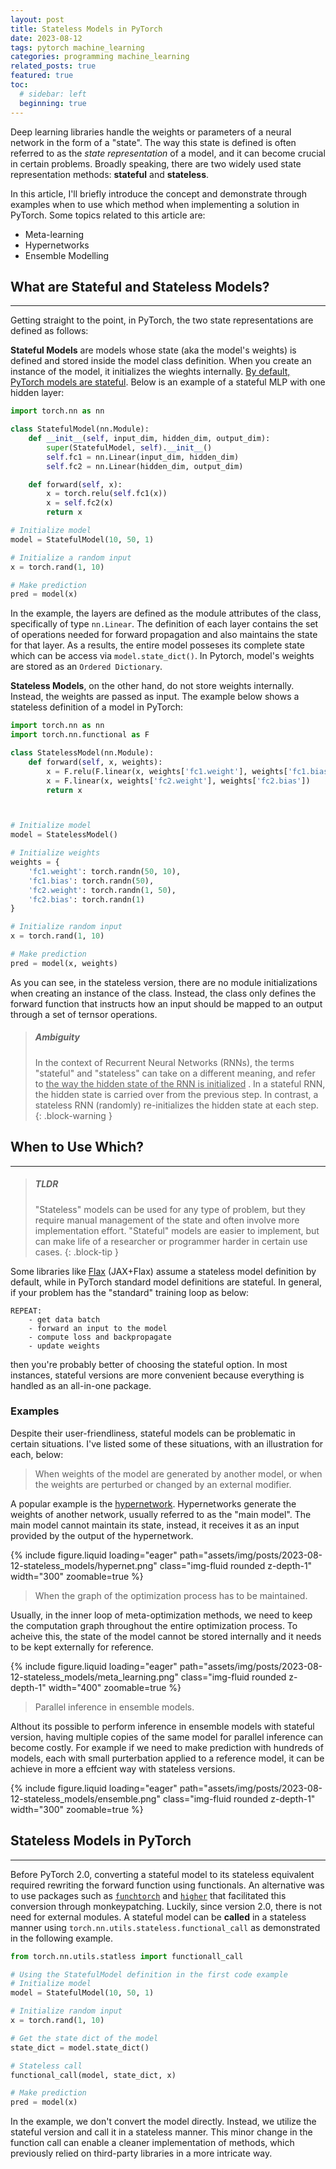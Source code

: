 ```yaml
---
layout: post
title: Stateless Models in PyTorch
date: 2023-08-12
tags: pytorch machine_learning
categories: programming machine_learning 
related_posts: true
featured: true
toc:
  # sidebar: left
  beginning: true
---
```

Deep learning libraries handle the weights or parameters of a neural network in the form of a "state". The way this state is defined is often referred to as the *state representation* of a model, and it can become crucial in certain problems. Broadly speaking, there are two widely used state representation methods: **stateful** and **stateless**.

In this article, I'll briefly introduce the concept and demonstrate through examples when to use which method when implementing a solution in PyTorch. Some topics related to this article are:

- Meta-learning
- Hypernetworks
- Ensemble Modelling

## What are Stateful and Stateless Models?

----

Getting straight to the point, in PyTorch, the two state representations are defined as follows:

**Stateful Models** are models whose state (aka the model's weights) is defined and stored inside the model class definition. When you create an instance of the model, it initializes the wieghts internally. <u>By default, PyTorch models are stateful</u>. Below is an example of a stateful MLP with one hidden layer:

```python
import torch.nn as nn

class StatefulModel(nn.Module):
    def __init__(self, input_dim, hidden_dim, output_dim):
        super(StatefulModel, self).__init__()
        self.fc1 = nn.Linear(input_dim, hidden_dim)
        self.fc2 = nn.Linear(hidden_dim, output_dim)

    def forward(self, x):
        x = torch.relu(self.fc1(x))
        x = self.fc2(x)
        return x

# Initialize model
model = StatefulModel(10, 50, 1)

# Initialize a random input
x = torch.rand(1, 10)

# Make prediction
pred = model(x)
```

In the example, the layers are defined as the module attributes of the class, specifically of type `nn.Linear`. The definition of each layer contains the set of operations needed for forward propagation and also maintains the state for that layer. As a results, the entire model posseses its complete state which can be access via `model.state_dict()`. In Pytorch, model's weights are stored as an `Ordered Dictionary`.

**Stateless Models**, on the other hand, do not store weights internally. Instead, the weights are passed as input. The example below shows a stateless definition of a model in PyTorch:

```python
import torch.nn as nn
import torch.nn.functional as F

class StatelessModel(nn.Module):
    def forward(self, x, weights):
        x = F.relu(F.linear(x, weights['fc1.weight'], weights['fc1.bias']))
        x = F.linear(x, weights['fc2.weight'], weights['fc2.bias'])
        return x



# Initialize model
model = StatelessModel()

# Initialize weights
weights = {
    'fc1.weight': torch.randn(50, 10),
    'fc1.bias': torch.randn(50),
    'fc2.weight': torch.randn(1, 50),
    'fc2.bias': torch.randn(1)
}

# Initialize random input
x = torch.rand(1, 10)

# Make prediction
pred = model(x, weights)
```

As you can see, in the stateless version, there are no module initializations when creating an instance of the class. Instead, the class only defines the forward function that instructs how an input should be mapped to an output through a set of ternsor operations.

> ##### Ambiguity
>
> In the context of Recurrent Neural Networks (RNNs), the terms "stateful" and "stateless" can take on a different meaning, and refer to <u> the way the hidden state of the RNN is initialized</u> . In a stateful RNN, the hidden state is carried over from the previous step. In contrast, a stateless RNN (randomly) re-initializes the hidden state at each step.
{: .block-warning }

## When to Use Which?

----

> ##### TLDR
>
> "Stateless" models can be used for any type of problem, but they require manual management of the state and often involve more implementation effort. "Stateful" models are easier to implement, but can make life of a researcher or programmer harder in certain use cases.
{: .block-tip }

Some libraries like [Flax](https://flax.readthedocs.io/en/latest/) (JAX+Flax) assume a stateless model definition by default, while in PyTorch standard model definitions are stateful. In general, if your problem has the "standard" training loop as below:

```
REPEAT:
    - get data batch
    - forward an input to the model
    - compute loss and backpropagate
    - update weights
```

then you're probably better of choosing the stateful option. In most instances, stateful versions are more convenient because everything is handled as an all-in-one package.

### Examples

Despite their user-friendliness, stateful models can be problematic in certain situations. I've listed some of these situations, with an illustration for each, below:

> When weights of the model are generated by another model, or when the weights are perturbed or changed by an external modifier.

A popular example is the [hypernetwork](https://arxiv.org/abs/1609.09106). Hypernetworks generate the weights of another network, usually referred to as the "main model". The main model cannot maintain its state, instead, it receives it as an input provided by the output of the hypernetwork.

<div class="text-center">
{% include figure.liquid loading="eager" path="assets/img/posts/2023-08-12-stateless_models/hypernet.png" class="img-fluid rounded z-depth-1" width="300"  zoomable=true %}
</div>

> When the graph of the optimization process has to be maintained.

Usually, in the inner loop of meta-optimization methods, we need to keep the computation graph throughout the entire optimization process. To acheive this, the state of the model cannot be stored internally and it needs to be kept externally for reference.

<div class="text-center">
{% include figure.liquid loading="eager" path="assets/img/posts/2023-08-12-stateless_models/meta_learning.png" class="img-fluid rounded z-depth-1" width="400"  zoomable=true %}
</div>

> Parallel inference in ensemble models.

Althout its possible to perform inference in ensemble models with stateful version, having multiple copies of the same model for parallel inference can become costly. For example if we need to make prediction with hundreds of models, each with small purterbation applied to a reference model, it can be achieve in more a effcient way with stateless versions.

<div class="text-center">
{% include figure.liquid loading="eager" path="assets/img/posts/2023-08-12-stateless_models/ensemble.png" class="img-fluid rounded z-depth-1" width="300"  zoomable=true %}
</div>

## Stateless Models in PyTorch

----

Before PyTorch 2.0, converting a stateful model to its stateless equivalent required rewriting the forward function using functionals. An alternative was to use packages such as [`funchtorch`](https://github.com/pytorch/functorch) and [`higher`](https://github.com/facebookresearch/higher) that facilitated this conversion through monkeypatching. Luckily, since version 2.0, there is not need for external modules. A stateful model can be **called** in a stateless manner using `torch.nn.utils.stateless.functional_call` as demonstrated in the following example.

```python
from torch.nn.utils.statless import functionall_call

# Using the StatefulModel definition in the first code example
# Initialize model
model = StatefulModel(10, 50, 1)

# Initialize random input
x = torch.rand(1, 10)

# Get the state dict of the model
state_dict = model.state_dict()

# Stateless call
functional_call(model, state_dict, x)

# Make prediction
pred = model(x)
```

In the example, we don't convert the model directly. Instead, we utilize the stateful version and call it in a stateless manner. This minor change in the function call can enable a cleaner implementation of methods, which previously relied on third-party libraries in a more intricate way.
